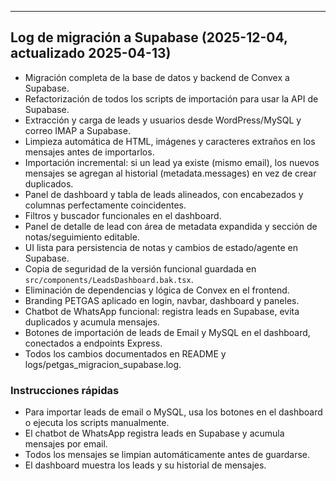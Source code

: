 ---

## Log de migración a Supabase (2025-12-04, actualizado 2025-04-13)

- Migración completa de la base de datos y backend de Convex a Supabase.
- Refactorización de todos los scripts de importación para usar la API de Supabase.
- Extracción y carga de leads y usuarios desde WordPress/MySQL y correo IMAP a Supabase.
- Limpieza automática de HTML, imágenes y caracteres extraños en los mensajes antes de importarlos.
- Importación incremental: si un lead ya existe (mismo email), los nuevos mensajes se agregan al historial (metadata.messages) en vez de crear duplicados.
- Panel de dashboard y tabla de leads alineados, con encabezados y columnas perfectamente coincidentes.
- Filtros y buscador funcionales en el dashboard.
- Panel de detalle de lead con área de metadata expandida y sección de notas/seguimiento editable.
- UI lista para persistencia de notas y cambios de estado/agente en Supabase.
- Copia de seguridad de la versión funcional guardada en `src/components/LeadsDashboard.bak.tsx`.
- Eliminación de dependencias y lógica de Convex en el frontend.
- Branding PETGAS aplicado en login, navbar, dashboard y paneles.
- Chatbot de WhatsApp funcional: registra leads en Supabase, evita duplicados y acumula mensajes.
- Botones de importación de leads de Email y MySQL en el dashboard, conectados a endpoints Express.
- Todos los cambios documentados en README y logs/petgas_migracion_supabase.log.

### Instrucciones rápidas

- Para importar leads de email o MySQL, usa los botones en el dashboard o ejecuta los scripts manualmente.
- El chatbot de WhatsApp registra leads en Supabase y acumula mensajes por email.
- Todos los mensajes se limpian automáticamente antes de guardarse.
- El dashboard muestra los leads y su historial de mensajes.
